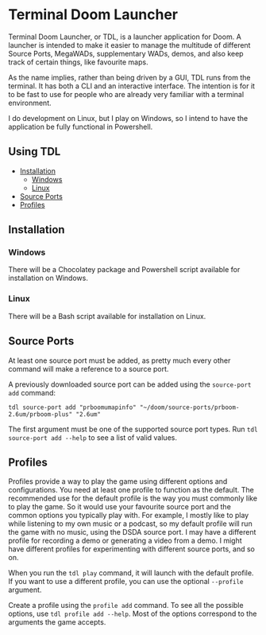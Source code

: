 # Terminal Doom Launcher

Terminal Doom Launcher, or TDL, is a launcher application for Doom. A launcher is intended to make it easier to manage the multitude of different Source Ports, MegaWADs, supplementary WADs, demos, and also keep track of certain things, like favourite maps.

As the name implies, rather than being driven by a GUI, TDL runs from the terminal. It has both a CLI and an interactive interface. The intention is for it to be fast to use for people who are already very familiar with a terminal environment.

I do development on Linux, but I play on Windows, so I intend to have the application be fully functional in Powershell.

## Using TDL

- [Installation](#installation)
    - [Windows](#windows)
    - [Linux](#linux)
- [Source Ports](#source-ports)
- [Profiles](#profiles)

## Installation

### Windows

There will be a Chocolatey package and Powershell script available for installation on Windows.

### Linux

There will be a Bash script available for installation on Linux.

## Source Ports

At least one source port must be added, as pretty much every other command will make a reference to a source port.

A previously downloaded source port can be added using the `source-port add` command:
```
tdl source-port add "prboomumapinfo" "~/doom/source-ports/prboom-2.6um/prboom-plus" "2.6um"
```

The first argument must be one of the supported source port types. Run `tdl source-port add --help` to see a list of valid values.

## Profiles

Profiles provide a way to play the game using different options and configurations. You need at least one profile to function as the default. The recommended use for the default profile is the way you must commonly like to play the game. So it would use your favourite source port and the common options you typically play with. For example, I mostly like to play while listening to my own music or a podcast, so my default profile will run the game with no music, using the DSDA source port. I may have a different profile for recording a demo or generating a video from a demo. I might have different profiles for experimenting with different source ports, and so on.

When you run the `tdl play` command, it will launch with the default profile. If you want to use a different profile, you can use the optional `--profile` argument.

Create a profile using the `profile add` command. To see all the possible options, use `tdl profile add --help`. Most of the options correspond to the arguments the game accepts.
